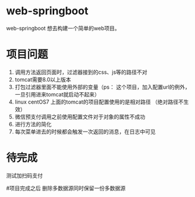 # web-springboot
web-springboot
想去构建一个简单的web项目。

# 项目问题
1.  调用方法返回页面时，过滤器接到的css、js等的路径不对
2. tomcat需要8.0以上版本
3. 打包过滤器里面不能使用外部的变量（ps：
这个项目，加入配置url的例外，一旦引用进来tomcat就启动不起来）
4. linux centOS7 上面的tomcat的项目配置使用的是相对路径
（绝对路径不生效）
5. 微信预支付调用之前使用配置文件对于对象的属性不成功
6. 进行方法的简化
7. 每次菜单进去的时候都会触发一次返回的消息，在日志中可见


# 待完成
测试加扫码支付


#项目完成之后
删除多数据源同时保留一份多数据源